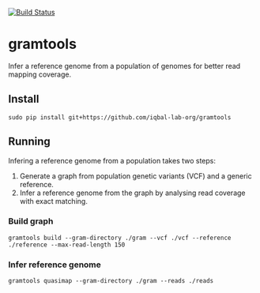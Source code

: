[![Build Status](https://travis-ci.org/iqbal-lab-org/gramtools.svg?branch=dev)](https://travis-ci.org/iqbal-lab-org/gramtools)

# gramtools

Infer a reference genome from a population of genomes for better read mapping coverage.

## Install

```sudo pip install git+https://github.com/iqbal-lab-org/gramtools```

## Running

Infering a reference genome from a population takes two steps:
1) Generate a graph from population genetic variants (VCF) and a generic reference.
2) Infer a reference genome from the graph by analysing read coverage with exact matching.

### Build graph

```gramtools build --gram-directory ./gram --vcf ./vcf --reference ./reference --max-read-length 150```

### Infer reference genome

```gramtools quasimap --gram-directory ./gram --reads ./reads```